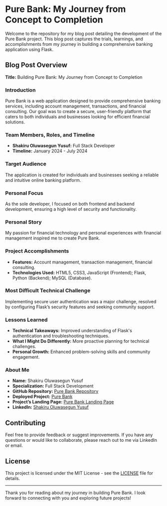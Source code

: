 # Pure Bank: My Journey from Concept to Completion

Welcome to the repository for my blog post detailing the development of the Pure Bank project. This blog post captures the trials, learnings, and accomplishments from my journey in building a comprehensive banking application using Flask.

## Blog Post Overview

**Title:** Building Pure Bank: My Journey from Concept to Completion

### Introduction

Pure Bank is a web application designed to provide comprehensive banking services, including account management, transactions, and financial consulting. Our goal was to create a secure, user-friendly platform that caters to both individuals and businesses looking for efficient financial solutions.

### Team Members, Roles, and Timeline

- **Shakiru Oluwasegun Yusuf:** Full Stack Developer
- **Timeline:** January 2024 - July 2024

### Target Audience

The application is created for individuals and businesses seeking a reliable and intuitive online banking platform.

### Personal Focus

As the sole developer, I focused on both frontend and backend development, ensuring a high level of security and functionality.

### Personal Story

My passion for financial technology and personal experiences with financial management inspired me to create Pure Bank.

### Project Accomplishments

- **Features:** Account management, transaction management, financial consulting.
- **Technologies Used:** HTML5, CSS3, JavaScript (Frontend); Flask, Python (Backend); MySQL (Database).

### Most Difficult Technical Challenge

Implementing secure user authentication was a major challenge, resolved by configuring Flask’s security features and seeking community support.

### Lessons Learned

- **Technical Takeaways:** Improved understanding of Flask's authentication and troubleshooting techniques.
- **What I Might Do Differently:** More proactive planning for technical challenges.
- **Personal Growth:** Enhanced problem-solving skills and community engagement.

### About Me

- **Name:** Shakiru Oluwasegun Yusuf
- **Specialization:** Full Stack Development
- **GitHub Repository:** [Pure Bank Repository](https://github.com/shakiru137/MVP_Portfolio_Project)
- **Deployed Project:** [Pure Bank](https://youtu.be/qtPoXgTuAlo)
- **Project’s Landing Page:** [Pure Bank Landing Page](https://shakiru137.github.io/Landing_Page/)
- **LinkedIn:** [Shakiru Oluwasegun Yusuf](http://linkedin.com/in/yusuf-shakiru-oluwasegun)

## Contributing

Feel free to provide feedback or suggest improvements. If you have any questions or would like to collaborate, please reach out to me via LinkedIn or email.

## License

This project is licensed under the MIT License - see the [LICENSE](LICENSE) file for details.

---

Thank you for reading about my journey in building Pure Bank. I look forward to connecting with you and exploring future projects!

